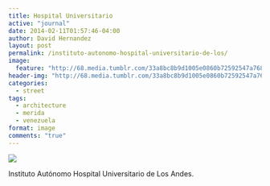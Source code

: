 ```yaml
---
title: Hospital Universitario
active: "journal"
date: 2014-02-11T01:57:46-04:00
author: David Hernandez
layout: post
permalink: /instituto-autonomo-hospital-universitario-de-los/
image: 
  feature: "http://68.media.tumblr.com/33a8bc8b9d1005e0860b72592547a768/tumblr_n0t6saebhb1qzqummo1_1280.jpg"
header-img: "http://68.media.tumblr.com/33a8bc8b9d1005e0860b72592547a768/tumblr_n0t6saebhb1qzqummo1_1280.jpg"
categories:
  - street
tags:
  - architecture
  - merida
  - venezuela
format: image
comments: "true"
---
```

<a href="http://68.media.tumblr.com/33a8bc8b9d1005e0860b72592547a768/tumblr_n0t6saebhb1qzqummo1_1280.jpg" class="popup"  title="Hospital Universitario de Los Andes" data-caption="© 2013 by David Hernández"><img src="http://68.media.tumblr.com/33a8bc8b9d1005e0860b72592547a768/tumblr_n0t6saebhb1qzqummo1_1280.jpg"></a>

Instituto Autónomo Hospital Universitario de Los Andes.
